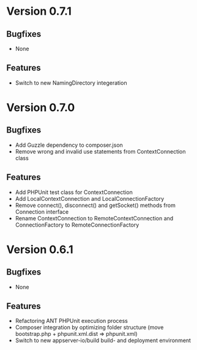 # Version 0.7.1

## Bugfixes

* None

## Features

* Switch to new NamingDirectory integeration

# Version 0.7.0

## Bugfixes

* Add Guzzle dependency to composer.json
* Remove wrong and invalid use statements from ContextConnection class

## Features

* Add PHPUnit test class for ContextConnection
* Add LocalContextConnection and LocalConnectionFactory
* Remove connect(), disconnect() and getSocket() methods from Connection interface
* Rename ContextConnection to RemoteContextConnection and ConnectionFactory to RemoteConnectionFactory

# Version 0.6.1

## Bugfixes

* None

## Features

* Refactoring ANT PHPUnit execution process
* Composer integration by optimizing folder structure (move bootstrap.php + phpunit.xml.dist => phpunit.xml)
* Switch to new appserver-io/build build- and deployment environment